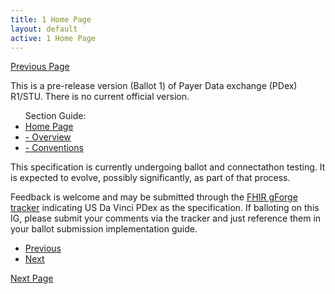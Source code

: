```yaml
---
title: 1 Home Page
layout: default
active: 1 Home Page
---
```


[Previous Page](toc.html)

<p id="publish-box">
This is a pre-release version (Ballot 1) of Payer Data exchange  (PDex) R1/STU. There is no current official version.
</p>
<ul id="markdown-toc">
	Section Guide:
  <li><a href="1_Home_Page.html" id="markdown-toc-homepage">Home Page</a></li>
  <li><a href="1-1_Overview.html" id="markdown-toc-overview">- Overview</a></li>
  <li><a href="1-2_Conventions.html" id="markdown-toc-conventions">- Conventions</a></li>
</ul>
This specification is currently undergoing ballot and connectathon testing. It is expected to evolve, possibly significantly, as part of that process.

Feedback is welcome and may be submitted through the [FHIR gForge tracker](http://gforge.hl7.org/gf/project/fhir/tracker/?action=TrackerItemAdd&tracker_id=677/) indicating US Da Vinci PDex as the specification. If balloting on this IG, please submit your comments via the tracker and just reference them in your ballot submission implementation guide.


<ul >
  <li><a href="1_Home_Page.html" >Previous</a></li>
  <li><a href="1-1_Overview.html" >Next</a></li>
 </ul>

[Next Page](1-1_Overview.html)